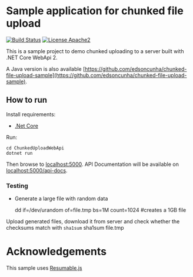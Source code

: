 # Sample application for chunked file upload
[![Build Status](https://travis-ci.org/edsoncunha/chunked-file-upload-csharp.svg?branch=master)](https://travis-ci.org/edsoncunha/chunked-file-upload-csharp)
[![License Apache2](https://img.shields.io/hexpm/l/plug.svg)](http://www.apache.org/licenses/LICENSE-2.0)

This is a sample project to demo chunked uploading to a server built with .NET Core WebApi 2.

A Java version is also available [https://github.com/edsoncunha/chunked-file-upload-sample](https://github.com/edsoncunha/chunked-file-upload-sample). 

## How to run

Install requirements:

- [.Net Core](https://www.microsoft.com/net/download)

Run:

    cd ChunkedUploadWebApi
    dotnet run

Then browse to [localhost:5000](http://localhost:5000).
API Documentation will be available on [localhost:5000/api-docs](http://localhost:5000/api-docs).


### Testing

* Generate a large file with random data

    dd if=/dev/urandom of=file.tmp bs=1M count=1024 #creates a 1GB file


Upload generated files, download it from server and check whether the checksums match with ``sha1sum``
    sha1sum file.tmp


# Acknowledgements

This sample uses [Resumable.js](https://github.com/23/resumable.js)
